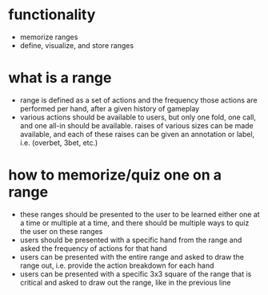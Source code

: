 # functionality
- memorize ranges
- define, visualize, and store ranges

# what is a range
- range is defined as a set of actions and the frequency those actions are performed per hand, after a given history of gameplay
- various actions should be available to users, but only one fold, one call, and one all-in should be available. raises of various sizes can be made available, and each of these raises can be given an annotation or label, i.e. (overbet, 3bet, etc.)

# how to memorize/quiz one on a range
- these ranges should be presented to the user to be learned either one at a time or multiple at a time, and there should be multiple ways to quiz the user on these ranges
- users should be presented with a specific hand from the range and asked the frequency of actions for that hand
- users can be presented with the entire range and asked to draw the range out, i.e. provide the action breakdown for each hand
- users can be presented with a specific 3x3 square of the range that is critical and asked to draw out the range, like in the previous line
